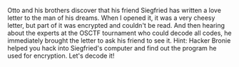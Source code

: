 Otto and his brothers discover that his friend Siegfried has written a love letter to the man of his dreams. When I opened it, it was a very cheesy letter, but part of it was encrypted and couldn't be read. And then hearing about the experts at the OSCTF tournament who could decode all codes, he immediately brought the letter to ask his friend to see it.
Hint: Hacker Bronie helped you hack into Siegfried's computer and find out the program he used for encryption. Let's decode it!
